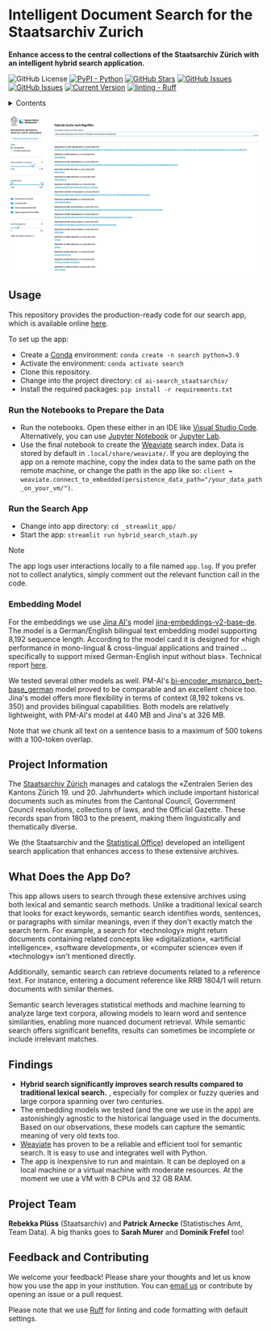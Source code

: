 # Intelligent Document Search for the Staatsarchiv Zurich

**Enhance access to the central collections of the Staatsarchiv Zürich with an intelligent hybrid search application.**

![GitHub License](https://img.shields.io/github/license/machinelearningzh/ai-search_staatsarchiv)
[![PyPI - Python](https://img.shields.io/badge/python-v3.9+-blue.svg)](https://github.com/machinelearningZH/ai-search_staatsarchiv)
[![GitHub Stars](https://img.shields.io/github/stars/machinelearningZH/ai-search_staatsarchiv.svg)](https://github.com/machinelearningZH/ai-search_staatsarchiv/stargazers)
[![GitHub Issues](https://img.shields.io/github/issues/machinelearningZH/ai-search_staatsarchiv.svg)](https://github.com/machinelearningZH/ai-search_staatsarchiv/issues)
[![GitHub Issues](https://img.shields.io/github/issues-pr/machinelearningZH/ai-search_staatsarchiv.svg)](https://img.shields.io/github/issues-pr/machinelearningZH/ai-search_staatsarchiv)
[![Current Version](https://img.shields.io/badge/version-1.0.0-green.svg)](https://github.com/machinelearningZH/ai-search_staatsarchiv)
<a href="https://github.com/astral-sh/ruff"><img alt="linting - Ruff" class="off-glb" loading="lazy" src="https://img.shields.io/endpoint?url=https://raw.githubusercontent.com/astral-sh/ruff/main/assets/badge/v2.json"></a>

<details>

<summary>Contents</summary>

- [Usage](#usage)
- [Project Information](#project-information)
- [What Does the App Do?](#what-does-the-app-do)
- [Findings](#findings)
- [Project Team](#project-team)
- [Contributing](#feedback-and-contributing)

</details>

![](_imgs/app_ui.png)

## Usage

This repository provides the production-ready code for our search app, which is available online [here](https://www.zentraleserien-hybridesuche.zh.ch/).

To set up the app:

- Create a [Conda](https://conda.io/projects/conda/en/latest/index.html) environment: `conda create -n search python=3.9`
- Activate the environment: `conda activate search`
- Clone this repository.
- Change into the project directory: `cd ai-search_staatsarchiv/`
- Install the required packages: `pip install -r requirements.txt`

### Run the Notebooks to Prepare the Data

- Run the notebooks. Open these either in an IDE like [Visual Studio Code](https://code.visualstudio.com/). Alternatively, you can use [Jupyter Notebook](https://docs.jupyter.org/en/latest/running.html) or [Jupyter Lab](https://jupyter.org/install).
- Use the final notebook to create the [Weaviate](https://weaviate.io/developers/weaviate/installation/embedded) search index. Data is stored by default in `.local/share/weaviate/`. If you are deploying the app on a remote machine, copy the index data to the same path on the remote machine, or change the path in the app like so:
`client = weaviate.connect_to_embedded(persistence_data_path="/your_data_path_on_your_vm/")`.

### Run the Search App

- Change into app directory: `cd _streamlit_app/`
- Start the app: `streamlit run hybrid_search_stazh.py`

> [!Note]
> The app logs user interactions locally to a file named `app.log`. If you prefer not to collect analytics, simply comment out the relevant function call in the code.

### Embedding Model

For the embeddings we use [Jina AI's](https://jina.ai/) model [jina-embeddings-v2-base-de](https://huggingface.co/jinaai/jina-embeddings-v2-base-de). The model is a German/English bilingual text embedding model supporting 8,192 sequence length. According to the model card it is designed for «high performance in mono-lingual & cross-lingual applications and trained … specifically to support mixed German-English input without bias». Technical report [here](https://arxiv.org/abs/2402.17016).

We tested several other models as well. PM-AI's [bi-encoder_msmarco_bert-base_german](https://huggingface.co/PM-AI/bi-encoder_msmarco_bert-base_german) model proved to be comparable and an excellent choice too. Jina's model offers more flexibility in terms of context (8,192 tokens vs. 350) and provides bilingual capabilities. Both models are relatively lightweight, with PM-AI's model at 440 MB and Jina's at 326 MB.

Note that we chunk all text on a sentence basis to a maximum of 500 tokens with a 100-token overlap.

## Project Information

The [Staatsarchiv Zürich](https://www.zh.ch/de/direktion-der-justiz-und-des-innern/staatsarchiv.html) manages and catalogs the «Zentralen Serien des Kantons Zürich 19. und 20. Jahrhundert» which include important historical documents such as minutes from the Cantonal Council, Government Council resolutions, collections of laws, and the Official Gazette. These records span from 1803 to the present, making them linguistically and thematically diverse.

We (the Staatsarchiv and the [Statistical Office](https://www.zh.ch/de/direktion-der-justiz-und-des-innern/statistisches-amt.html)) developed an intelligent search application that enhances access to these extensive archives.

## What Does the App Do?

This app allows users to search through these extensive archives using both lexical and semantic search methods. Unlike a traditional lexical search that looks for exact keywords, semantic search identifies words, sentences, or paragraphs with similar meanings, even if they don't exactly match the search term. For example, a search for «technology» might return documents containing related concepts like «digitalization», «artificial intelligence», «software development», or «computer science» even if «technology» isn't mentioned directly.

Additionally, semantic search can retrieve documents related to a reference text. For instance, entering a document reference like RRB 1804/1 will return documents with similar themes.

Semantic search leverages statistical methods and machine learning to analyze large text corpora, allowing models to learn word and sentence similarities, enabling more nuanced document retrieval. While semantic search offers significant benefits, results can sometimes be incomplete or include irrelevant matches.

## Findings

- **Hybrid search significantly improves search results compared to traditional lexical search.** , especially for complex or fuzzy queries and large corpora spanning over two centuries.
- The embedding models we tested (and the one we use in the app) are astonishingly agnostic to the historical language used in the documents. Based on our observations, these models can capture the semantic meaning of very old texts too.
- [Weaviate](https://weaviate.io/) has proven to be a reliable and efficient tool for semantic search. It is easy to use and integrates well with Python.
- The app is inexpensive to run and maintain. It can be deployed on a local machine or a virtual machine with moderate resources. At the moment we use a VM with 8 CPUs and 32 GB RAM.

## Project Team

**Rebekka Plüss** (Staatsarchiv) and **Patrick Arnecke** (Statistisches Amt, Team Data). A big thanks goes to **Sarah Murer** and **Dominik Frefel** too!

## Feedback and Contributing

We welcome your feedback! Please share your thoughts and let us know how you use the app in your institution. You can [email us](staatsarchivzh@ji.zh.ch) or contribute by opening an issue or a pull request.

Please note that we use [Ruff](https://docs.astral.sh/ruff/) for linting and code formatting with default settings.
